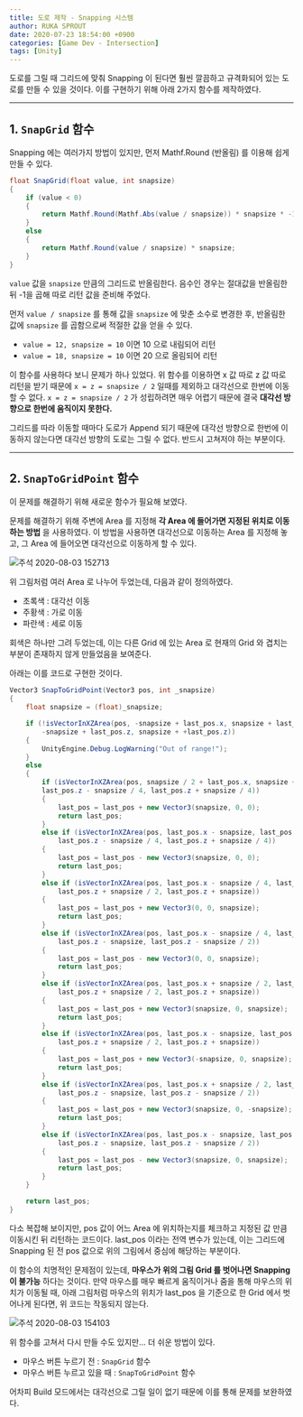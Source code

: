```yaml
---
title: 도로 제작 - Snapping 시스템
author: RUKA SPROUT
date: 2020-07-23 18:54:00 +0900
categories: [Game Dev - Intersection]
tags: [Unity]
---
```


도로를 그릴 때 그리드에 맞춰 Snapping 이 된다면 훨씬 깔끔하고 규격화되어 있는 도로를 만들 수 있을 것이다. 이를 구현하기 위해 아래 2가지 함수를 제작하였다.

---

## 1. `SnapGrid` 함수

Snapping 에는 여러가지 방법이 있지만, 먼저 Mathf.Round (반올림) 를 이용해 쉽게 만들 수 있다.

```csharp
float SnapGrid(float value, int snapsize)
{
    if (value < 0)
    {
        return Mathf.Round(Mathf.Abs(value / snapsize)) * snapsize * -1;
    }
    else
    {
        return Mathf.Round(value / snapsize) * snapsize;
    }
}
```

`value` 값을 `snapsize` 만큼의 그리드로 반올림한다. 음수인 경우는 절대값을 반올림한 뒤 -1을 곱해 따로 리턴 값을 준비해 주었다.

먼저 `value / snapsize` 를 통해 값을 `snapsize` 에 맞춘 소수로 변경한 후, 반올림한 값에 `snapsize` 를 곱함으로써 적절한 값을 얻을 수 있다.

- `value = 12, snapsize = 10` 이면 10 으로 내림되어 리턴
- `value = 18, snapsize = 10` 이면 20 으로 올림되어 리턴

이 함수를 사용하다 보니 문제가 하나 있었다. 위 함수를 이용하면 x 값 따로 z 값 따로 리턴을 받기 때문에 `x = z = snapsize / 2` 일때를 제외하고 대각선으로 한번에 이동할 수 없다. `x = z = snapsize / 2` 가 성립하려면 매우 어렵기 때문에 결국 **대각선 방향으로 한번에 움직이지 못한다.**

그리드를 따라 이동할 때마다 도로가 Append 되기 때문에 대각선 방향으로 한번에 이동하지 않는다면 대각선 방향의 도로는 그릴 수 없다. 반드시 고쳐저야 하는 부분이다.

---

## 2. `SnapToGridPoint` 함수

이 문제를 해결하기 위해 새로운 함수가 필요해 보였다.

문제를 해결하기 위해 주변에 Area 를 지정해 **각 Area 에 들어가면 지정된 위치로 이동하는 방법** 을 사용하였다. 이 방법을 사용하면 대각선으로 이동하는 Area 를 지정해 놓고, 그 Area 에 들어오면 대각선으로 이동하게 할 수 있다.

![주석 2020-08-03 152713](https://i.imgur.com/WCBAUBA.png)

위 그림처럼 여러 Area 로 나누어 두었는데, 다음과 같이 정의하였다.
- 초록색 : 대각선 이동
- 주황색 : 가로 이동
- 파란색 : 세로 이동

회색은 하나만 그려 두었는데, 이는 다른 Grid 에 있는 Area 로 현재의 Grid 와 겹치는 부분이 존재하지 않게 만들었음을 보여준다.

아래는 이를 코드로 구현한 것이다.

```csharp
Vector3 SnapToGridPoint(Vector3 pos, int _snapsize)
{
    float snapsize = (float)_snapsize;

    if (!isVectorInXZArea(pos, -snapsize + last_pos.x, snapsize + last_pos.x,
        -snapsize + last_pos.z, snapsize + +last_pos.z))
    {
        UnityEngine.Debug.LogWarning("Out of range!");
    }
    else
    {
        if (isVectorInXZArea(pos, snapsize / 2 + last_pos.x, snapsize + last_pos.x,
        last_pos.z - snapsize / 4, last_pos.z + snapsize / 4))
        {
            last_pos = last_pos + new Vector3(snapsize, 0, 0);
            return last_pos;
        }
        else if (isVectorInXZArea(pos, last_pos.x - snapsize, last_pos.x - snapsize / 2,
            last_pos.z - snapsize / 4, last_pos.z + snapsize / 4))
        {
            last_pos = last_pos - new Vector3(snapsize, 0, 0);
            return last_pos;
        }
        else if (isVectorInXZArea(pos, last_pos.x - snapsize / 4, last_pos.x + snapsize / 4,
            last_pos.z + snapsize / 2, last_pos.z + snapsize))
        {
            last_pos = last_pos + new Vector3(0, 0, snapsize);
            return last_pos;
        }
        else if (isVectorInXZArea(pos, last_pos.x - snapsize / 4, last_pos.x + snapsize / 4,
            last_pos.z - snapsize, last_pos.z - snapsize / 2))
        {
            last_pos = last_pos - new Vector3(0, 0, snapsize);
            return last_pos;
        }
        else if (isVectorInXZArea(pos, last_pos.x + snapsize / 2, last_pos.x + snapsize,
            last_pos.z + snapsize / 2, last_pos.z + snapsize))
        {
            last_pos = last_pos + new Vector3(snapsize, 0, snapsize);
            return last_pos;
        }
        else if (isVectorInXZArea(pos, last_pos.x - snapsize, last_pos.x - snapsize / 2,
            last_pos.z + snapsize / 2, last_pos.z + snapsize))
        {
            last_pos = last_pos + new Vector3(-snapsize, 0, snapsize);
            return last_pos;
        }
        else if (isVectorInXZArea(pos, last_pos.x + snapsize / 2, last_pos.x + snapsize,
            last_pos.z - snapsize, last_pos.z - snapsize / 2))
        {
            last_pos = last_pos + new Vector3(snapsize, 0, -snapsize);
            return last_pos;
        }
        else if (isVectorInXZArea(pos, last_pos.x - snapsize, last_pos.x - snapsize / 2,
            last_pos.z - snapsize, last_pos.z - snapsize / 2))
        {
            last_pos = last_pos - new Vector3(snapsize, 0, snapsize);
            return last_pos;
        }
    }

    return last_pos;
}
```

다소 복잡해 보이지만, pos 값이 어느 Area 에 위치하는지를 체크하고 지정된 값 만큼 이동시킨 뒤 리턴하는 코드이다.
last_pos 이라는 전역 변수가 있는데, 이는 그리드에 Snapping 된 전 pos 값으로 위의 그림에서 중심에 해당하는 부분이다.

이 함수의 치명적인 문제점이 있는데, **마우스가 위의 그림 Grid 를 벗어나면 Snapping 이 불가능** 하다는 것이다. 만약 마우스를 매우 빠르게 움직이거나 줌을 통해 마우스의 위치가 이동될 때, 아래 그림처럼 마우스의 위치가 last_pos 을 기준으로 한 Grid 에서 벗어나게 된다면, 위 코드는 작동되지 않는다.

![주석 2020-08-03 154103](https://i.imgur.com/Fgtq92w.png)

위 함수를 고쳐서 다시 만들 수도 있지만... 더 쉬운 방법이 있다.

- 마우스 버튼 누르기 전 : `SnapGrid` 함수
- 마우스 버튼 누르고 있을 때 : `SnapToGridPoint` 함수

어차피 Build 모드에서는 대각선으로 그릴 일이 없기 때문에 이를 통해 문제를 보완하였다.
